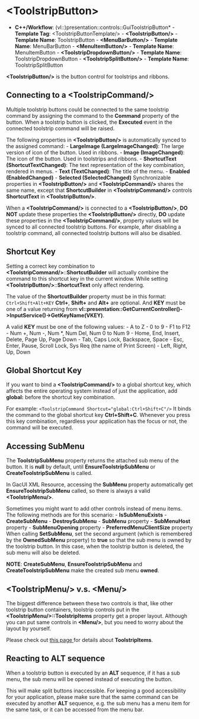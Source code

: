 # \<ToolstripButton\>

- **C++/Workflow**: (vl::)presentation::controls::GuiToolstripButton* - **Template Tag**: \<ToolstripButtonTemplate/\> - **\<ToolstripButton/\>** - **Template Name**: ToolstripButton - **\<MenuBarButton/\>** - **Template Name**: MenuBarButton - **\<MenuItemButton/\>** - **Template Name**: MenuItemButton - **\<ToolstripDropdownButton/\>** - **Template Name**: ToolstripDropdownButton - **\<ToolstripSplitButton/\>** - **Template Name**: ToolstripSplitButton

**\<ToolstripButton/\>** is the button control for toolstrips and ribbons.

## Connecting to a \<ToolstripCommand/\>

Multiple toolstrip buttons could be connected to the same toolstrip command by assigning the command to the **Command** property of the button. When a toolstrip button is clicked, the **Executed** event in the connected toolstrip command will be raised.

The following properties in **\<ToolstripButton/\>** is automatically synced to the assigned command: - **LargeImage (LargeImageChanged)**: The large version of icon of the button. Used in ribbons. - **Image (ImageChanged)**: The icon of the button. Used in toolstrips and ribbons. - **ShortcutText (ShortcutTextChanged)**: The text representation of the key combination, rendered in menus. - **Text (TextChanged)**: The title of the menu. - **Enabled (EnabledChanged)** - **Selected (SelectedChanged)** Synchronizable properties in **\<ToolstripButton/\>** and **\<ToolstripCommand/\>** shares the same name, except that **ShortcutBuilder** in **\<ToolstripCommand/\>** controls **ShortcutText** in **\<ToolstripButton/\>**.

When a **\<ToolstripCommand/\>** is connected to a **\<ToolstripButton/\>**, **DO NOT** update these properties the **\<ToolstripButton/\>** directly, **DO** update these properties in the **\<ToolstripCommand/\>**, property values will be synced to all connected toolstrip buttons. For example, after disabling a toolstrip command, all connected toolstrip buttons will also be disabled.

## Shortcut Key

Setting a correct key combination to **\<ToolstripCommand/\>**::**ShortcutBuilder** will actually combine the command to this shortcut key in the current window. While setting **\<ToolstripButton/\>**::**ShortcutText** only affect rendering.

The value of the **ShortcutBuilder** property must be in this format: ``` Ctrl+Shift+Alt+KEY ``` **Ctrl+**, **Shift+** and **Alt+** are optional. And **KEY** must be one of a value returning from **vl::presentation::GetCurrentController()-\>InputService()-\>GetKeyName(VKEY)**.

A valid **KEY** must be one of the following values: - A to Z - 0 to 9 - F1 to F12 - Num +, Num -, Num *, Num Del, Num 0 to Num 9 - Home, End, Insert, Delete, Page Up, Page Down - Tab, Caps Lock, Backspace, Space - Esc, Enter, Pause, Scroll Lock, Sys Req (the name of Print Screen) - Left, Right, Up, Down

## Global Shortcut Key

If you want to bind a **\<ToolstripCommand/\>** to a global shortcut key, which affects the entire operating system instead of just the application, add **global:** before the shortcut key combination.

For example: ``` <ToolstripCommand Shortcut="global:Ctrl+Shift+C"/> ``` It binds the command to the global shortcut key **Ctrl+Shift+C**. Whenever you press this key combination, regardless your application has the focus or not, the command will be executed.

## Accessing SubMenu

The **ToolstripSubMenu** property returns the attached sub menu of the button. It is **null** by default, until **EnsureToolstripSubMenu** or **CreateToolstripSubMenu** is called.

In GacUI XML Resource, accessing the **SubMenu** property automatically get **EnsureToolstripSubMenu** called, so there is always a valid **\<ToolstripMenu/\>**.

Sometimes you might want to add other controls instead of menu items. The following methods are for this scenario: - **IsSubMenuExists** - **CreateSubMenu** - **DestroySubMenu** - **SubMenu** property - **SubMenuHost** property - **SubMenuOpening** property - **PreferredMenuClientSize** property When calling **SetSubMenu**, set the second argument (which is remembered by the **OwnedSubMenu** property) to **true** so that the sub menu is owned by the toolstrip button. In this case, when the toolstrip button is deleted, the sub menu will also be deleted.

**NOTE**: **CreateSubMenu**, **EnsureToolstripSubMenu** and **CreateToolstripSubMenu** make the created sub menu **owned**.

## \<ToolstripMenu/\> v.s. \<Menu/\>

The biggest difference between these two controls is that, like other toolstrip button containers, toolstrip controls put in the **\<ToolstripMenu/\>::ToolstripItems** property get a proper layout. Although you can put same controls in **\<Menu/\>**, but you need to worry about the layout by yourself.

Please check out [ this page ](../../../.././gacui/components/controls/toolstrip/grouping.md) for details about **ToolstripItems**.

## Reacting to ALT sequence

When a toolstrip button is executed by an **ALT** sequence, if it has a sub menu, the sub menu will be opened instead of executing the button.

This will make split buttons inaccessible. For keeping a good accessibility for your application, please make sure that the same command can be executed by another **ALT** sequence, e.g. the sub menu has a menu item for the same task, or it can be accessed from the menu bar.


